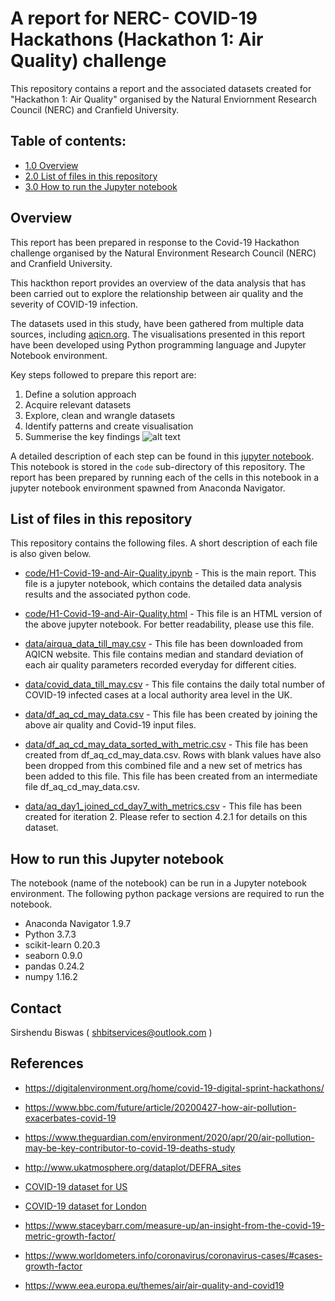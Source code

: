 # A report for NERC- COVID-19 Hackathons (Hackathon 1: Air Quality) challenge
This repository contains a report and the associated datasets created for "Hackathon 1: Air Quality" organised by the Natural Enviornment Research Council (NERC) and Cranfield University.

## Table of contents:

- [1.0 Overview](#overview)
- [2.0 List of files in this repository](#List-of-files-in-this-repository)
- [3.0 How to run the Jupyter notebook](#How-to-run-Jupyter-notebook)


## Overview
This report has been prepared in response to the Covid-19 Hackathon challenge organised by the Natural Environment Research Council (NERC) and Cranfield University.

This hackthon report provides an overview of the data analysis that has been carried out to explore the relationship between air quality and the severity of COVID-19 infection. 

The datasets used in this study, have been gathered from multiple data sources, including [aqicn.org](https://aqicn.org). The visualisations presented in this report have been developed using Python programming language and Jupyter Notebook environment.

Key steps followed to prepare this report are:

1. Define a solution approach
2. Acquire relevant datasets
3. Explore, clean and wrangle datasets
4. Identify patterns and create visualisation
5. Summerise the key findings 
![alt text][logo]

[logo]: analysis_workflow_h1.JPG "workflow"

A detailed description of each step can be found in this [jupyter notebook](https://github.com/shbitservices/NERC-Hackathon-1-Air-Quality/tree/master/code/H1-Covid-19-and-Air-Quality.ipynb). This notebook is stored in the `code` sub-directory of this repository. The report has been prepared by running each of the cells in this notebook in a jupyter notebook environment spawned from Anaconda Navigator.  

##  List of files in this repository

This repository contains the following files. A short description of each file is also given below.

+ [code/H1-Covid-19-and-Air-Quality.ipynb](https://github.com/shbitservices/NERC-Hackathon-1-Air-Quality/tree/master/code/H1-Covid-19-and-Air-Quality.ipynb) - This is the main report. This file is a jupyter notebook, which contains the detailed data analysis results and the associated python code. 

+ [code/H1-Covid-19-and-Air-Quality.html](https://github.com/shbitservices/NERC-Hackathon-1-Air-Quality/tree/master/code/Air-Quality-V2.html) - This file is an HTML version of the above jupyter notebook. For better readability, please use this file. 

+ [data/airqua_data_till_may.csv](https://github.com/shbitservices/NERC-Hackathon-1-Air-Quality/tree/master/data/airqua_data_till_may.csv) - This file has been downloaded from AQICN website. This file contains median and standard deviation of each air quality parameters recorded everyday for different cities. 

+ [data/covid_data_till_may.csv](https://github.com/shbitservices/NERC-Hackathon-1-Air-Quality/tree/master/data/covid_data_till_may.csv) - This file contains the daily total number of COVID-19 infected cases at a local authority area level in the UK.

+ [data/df_aq_cd_may_data.csv](https://github.com/shbitservices/NERC-Hackathon-1-Air-Quality/tree/master/data/df_aq_cd_may_data.csv) - This file has been created by joining the above air quality and Covid-19 input files.

+ [data/df_aq_cd_may_data_sorted_with_metric.csv](https://github.com/shbitservices/NERC-Hackathon-1-Air-Quality/tree/master/data/df_aq_cd_may_data_sorted_with_metric.csv) - This file has been created from df_aq_cd_may_data.csv.  Rows with blank values have also been dropped from this combined file and a new set of metrics has been added to this file. This file has been created from an intermediate file df_aq_cd_may_data.csv. 

+ [data/aq_day1_joined_cd_day7_with_metrics.csv](https://github.com/shbitservices/NERC-Hackathon-1-Air-Quality/tree/master/data/aq_day1_joined_cd_day7_with_metrics.csv) - This file has been created for iteration 2. Please refer to section 4.2.1 for details on this dataset. 

## How to run this Jupyter notebook

The notebook (name of the notebook) can be run in a Jupyter notebook environment.  The following python package versions are required to run the notebook. 

+ Anaconda Navigator        1.9.7
+ Python                    3.7.3
+ scikit-learn              0.20.3           
+ seaborn                   0.9.0  
+ pandas                    0.24.2 
+ numpy                     1.16.2 


## Contact
Sirshendu Biswas (
shbitservices@outlook.com )
## References
+ https://digitalenvironment.org/home/covid-19-digital-sprint-hackathons/

+ https://www.bbc.com/future/article/20200427-how-air-pollution-exacerbates-covid-19

+ https://www.theguardian.com/environment/2020/apr/20/air-pollution-may-be-key-contributor-to-covid-19-deaths-study

+ http://www.ukatmosphere.org/dataplot/DEFRA_sites

+ [COVID-19 dataset for US](https://github.com/CSSEGISandData/COVID-19/tree/master/csse_covid_19_data)
+ [COVID-19 dataset for London](https://data.london.gov.uk/dataset/coronavirus--covid-19--cases)

+ https://www.staceybarr.com/measure-up/an-insight-from-the-covid-19-metric-growth-factor/

+ https://www.worldometers.info/coronavirus/coronavirus-cases/#cases-growth-factor

+ https://www.eea.europa.eu/themes/air/air-quality-and-covid19